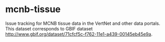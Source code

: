 # mcnb-tissue
Issue tracking for MCNB tissue data in the VertNet and other data portals. This dataset corresponds to GBIF dataset http://www.gbif.org/dataset/71cfcf5c-f762-11e1-a439-00145eb45e9a.
